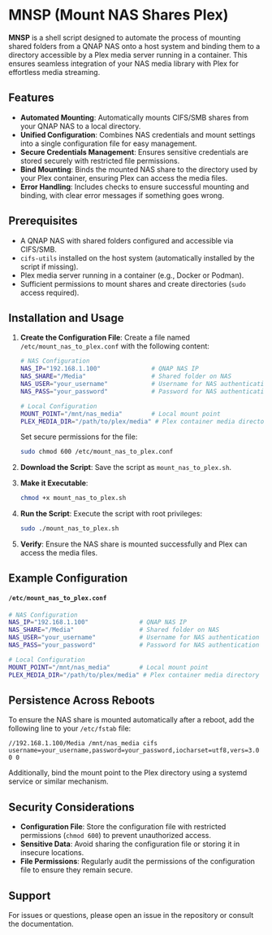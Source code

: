 # MNSP (Mount NAS Shares Plex)

**MNSP** is a shell script designed to automate the process of mounting shared folders from a QNAP NAS onto a host system and binding them to a directory accessible by a Plex media server running in a container. This ensures seamless integration of your NAS media library with Plex for effortless media streaming.

## Features

- **Automated Mounting**: Automatically mounts CIFS/SMB shares from your QNAP NAS to a local directory.
- **Unified Configuration**: Combines NAS credentials and mount settings into a single configuration file for easy management.
- **Secure Credentials Management**: Ensures sensitive credentials are stored securely with restricted file permissions.
- **Bind Mounting**: Binds the mounted NAS share to the directory used by your Plex container, ensuring Plex can access the media files.
- **Error Handling**: Includes checks to ensure successful mounting and binding, with clear error messages if something goes wrong.

## Prerequisites

- A QNAP NAS with shared folders configured and accessible via CIFS/SMB.
- `cifs-utils` installed on the host system (automatically installed by the script if missing).
- Plex media server running in a container (e.g., Docker or Podman).
- Sufficient permissions to mount shares and create directories (`sudo` access required).

## Installation and Usage

1. **Create the Configuration File**:
   Create a file named `/etc/mount_nas_to_plex.conf` with the following content:
   ```bash
   # NAS Configuration
   NAS_IP="192.168.1.100"              # QNAP NAS IP
   NAS_SHARE="/Media"                  # Shared folder on NAS
   NAS_USER="your_username"            # Username for NAS authentication
   NAS_PASS="your_password"            # Password for NAS authentication

   # Local Configuration
   MOUNT_POINT="/mnt/nas_media"        # Local mount point
   PLEX_MEDIA_DIR="/path/to/plex/media" # Plex container media directory
   ```
   Set secure permissions for the file:
   ```bash
   sudo chmod 600 /etc/mount_nas_to_plex.conf
   ```

2. **Download the Script**:
   Save the script as `mount_nas_to_plex.sh`.

3. **Make it Executable**:
   ```bash
   chmod +x mount_nas_to_plex.sh
   ```

4. **Run the Script**:
   Execute the script with root privileges:
   ```bash
   sudo ./mount_nas_to_plex.sh
   ```

5. **Verify**:
   Ensure the NAS share is mounted successfully and Plex can access the media files.

## Example Configuration

#### `/etc/mount_nas_to_plex.conf`
```bash
# NAS Configuration
NAS_IP="192.168.1.100"              # QNAP NAS IP
NAS_SHARE="/Media"                  # Shared folder on NAS
NAS_USER="your_username"            # Username for NAS authentication
NAS_PASS="your_password"            # Password for NAS authentication

# Local Configuration
MOUNT_POINT="/mnt/nas_media"        # Local mount point
PLEX_MEDIA_DIR="/path/to/plex/media" # Plex container media directory
```

## Persistence Across Reboots

To ensure the NAS share is mounted automatically after a reboot, add the following line to your `/etc/fstab` file:

```plaintext
//192.168.1.100/Media /mnt/nas_media cifs username=your_username,password=your_password,iocharset=utf8,vers=3.0 0 0
```

Additionally, bind the mount point to the Plex directory using a systemd service or similar mechanism.

## Security Considerations

- **Configuration File**: Store the configuration file with restricted permissions (`chmod 600`) to prevent unauthorized access.
- **Sensitive Data**: Avoid sharing the configuration file or storing it in insecure locations.
- **File Permissions**: Regularly audit the permissions of the configuration file to ensure they remain secure.

## Support

For issues or questions, please open an issue in the repository or consult the documentation.
